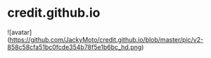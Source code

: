 # credit.github.io
![avatar] (https://github.com/JackyMoto/credit.github.io/blob/master/pic/v2-858c58cfa51bc0fcde354b78f5e1b6bc_hd.png)